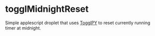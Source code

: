 # togglMidnightReset
Simple applescript droplet that uses [TogglPY](https://github.com/matthewdowney/TogglPy) to reset currently running timer at midnight.
